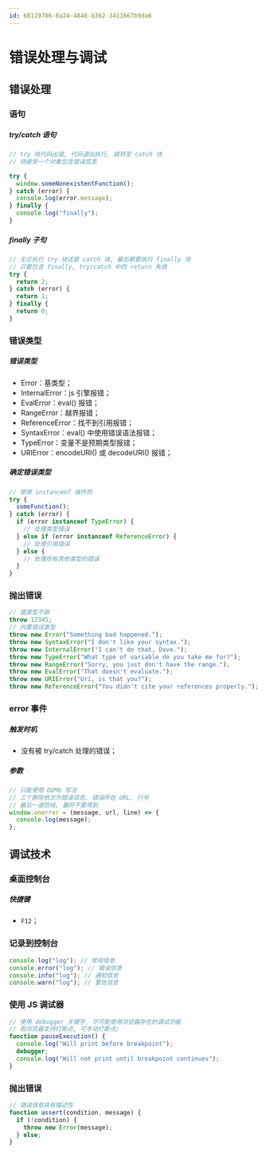 ```yaml
---
id: 68119706-8a24-4848-b362-3411667b9da6
---
```


# 错误处理与调试

## 错误处理

### 语句

##### try/catch 语句

```typescript
// try 块代码出错, 代码退出执行, 跳转至 catch 块
// 块接受一个对象包含错误信息

try {
  window.someNonexistentFunction();
} catch (error) {
  console.log(error.message);
} finally {
  console.log("finally");
}
```

##### finally 子句

```typescript
// 无论执行 try 块还是 catch 块, 最后都要执行 finally 块
// 只要包含 finally, try/catch 中的 return 失效
try {
  return 2;
} catch (error) {
  return 1;
} finally {
  return 0;
}
```

### 错误类型

##### 错误类型

- Error：基类型；
- InternalError：js 引擎报错；
- EvalError：eval() 报错；
- RangeError：越界报错；
- ReferenceError：找不到引用报错；
- SyntaxError：eval() 中使用错误语法报错；
- TypeError：变量不是预期类型报错；
- URIError：encodeURI() 或 decodeURI() 报错；

##### 确定错误类型

```typescript
// 使用 instanceof 操作符
try {
  someFunction();
} catch (error) {
  if (error instanceof TypeError) {
    // 处理类型错误
  } else if (error instanceof ReferenceError) {
    // 处理引用错误
  } else {
    // 处理所有其他类型的错误
  }
}
```

### 抛出错误

```typescript
// 值类型不限
throw 12345;
// 内置错误类型
throw new Error("Something bad happened.");
throw new SyntaxError("I don't like your syntax.");
throw new InternalError("I can't do that, Dave.");
throw new TypeError("What type of variable do you take me for?");
throw new RangeError("Sorry, you just don't have the range.");
throw new EvalError("That doesn't evaluate.");
throw new URIError("Uri, is that you?");
throw new ReferenceError("You didn't cite your references properly.");
```

### error 事件

##### 触发时机

- 没有被 try/catch 处理的错误；

##### 参数

```typescript
// 只能使用 DOM0 写法
// 三个删除依次为错误信息, 错误所在 URL, 行号
// 最后一道防线, 最好不要用到
window.onerror = (message, url, line) => {
  console.log(message);
};
```

## 调试技术

### 桌面控制台

##### 快捷键

- `F12`；

### 记录到控制台

```typescript
console.log("log"); // 常规信息
console.error("log"); // 错误信息
console.info("log"); // 通知信息
console.warn("log"); // 警告信息
```

### 使用 JS 调试器

```typescript
// 使用 debugger 关键字, 尽可能使用浏览器存在的调试功能
// 若浏览器支持打断点, 可手动打断点;
function pauseExecution() {
  console.log("Will print before breakpoint");
  debugger;
  console.log("Will not print until breakpoint continues");
}
```

### 抛出错误

```typescript
// 错误信息具有描述性
function assert(condition, message) {
  if (!condition) {
    throw new Error(message);
  } else;
}
```
